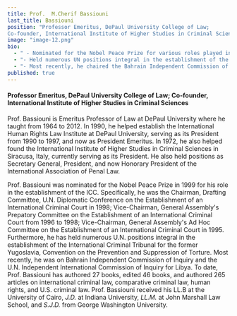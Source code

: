 ```yaml
---
title: Prof.  M.Cherif Bassiouni
last_title: Bassiouni
position: "Professor Emeritus, DePaul University College of Law; 
Co-founder, International Institute of Higher Studies in Criminal Sciences"
image: "image-12.png"
bio: 
  - " - Nominated for the Nobel Peace Prize for various roles played in the establishment of the International Criminal Court (1998)<br />"
  - "- Held numerous UN positions integral in the establishment of the International Criminal Tribunal for the former Yugoslavia and the Convention on the Prevention and Suppression of Torture<br />"
  - "- Most recently, he chaired the Bahrain Independent Commission of Inquiry and the UN Independent International Commission of Inquiry for Libya<br />"
published: true
---
```


#### Professor Emeritus, DePaul University College of Law; Co-founder, International Institute of Higher Studies in Criminal Sciences
Prof. Bassiouni is Emeritus Professor of Law at DePaul University where he taught from 1964 to 2012. In 1990, he helped establish the International Human Rights Law Institute at DePaul University, serving as its President from 1990 to 1997, and now as President Emeritus. In 1972, he also helped found the International Institute of Higher Studies in Criminal Sciences in Siracusa, Italy, currently serving as its President. He also held positions as Secretary General, President, and now Honorary President of the International Association of Penal Law. 

Prof. Bassiouni was nominated for the Nobel Peace Prize in 1999 for his role in the establishment of the ICC. Specifically, he was the Chairman, Drafting Committee, U.N. Diplomatic Conference on the Establishment of an International Criminal Court in 1998; Vice-Chairman, General Assembly's Prepatory Committee on the Establishment of an International Criminal Court from 1996 to 1998; Vice-Chairman, General Assembly's Ad Hoc Committee on the Establishment of an International Criminal Court in 1995. Furthermore, he has held numerous U.N. positions integral in the establishment of the International Criminal Tribunal for the former Yugoslavia, Convention on the Prevention and Suppression of Torture. Most recently, he was on Bahrain Independent Commission of Inquiry and the U.N. Independent International Commission of Inquiry for Libya. To date, Prof. Bassiouni has authored 27 books, edited 46 books, and authored 265 articles on international criminal law, comparative criminal law, human rights, and U.S. criminal law. Prof. Bassiouni received his LL.B at the University of Cairo, _J.D._ at Indiana University, _LL.M._ at John Marshall Law School, and _S.J.D._ from George Washington University.
